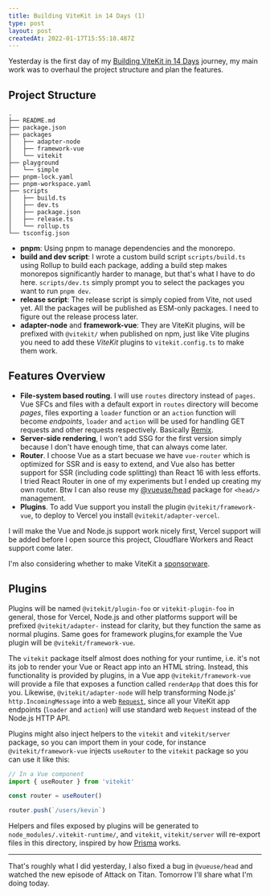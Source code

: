 ```yaml
---
title: Building ViteKit in 14 Days (1)
type: post
layout: post
createdAt: 2022-01-17T15:55:10.487Z
---
```


Yesterday is the first day of my [Building ViteKit in 14 Days](/building-vitekit-0) journey, my main work was to overhaul the project structure and plan the features.

## Project Structure

```
.
├── README.md
├── package.json
├── packages
│   ├── adapter-node
│   ├── framework-vue
│   └── vitekit
├── playground
│   └── simple
├── pnpm-lock.yaml
├── pnpm-workspace.yaml
├── scripts
│   ├── build.ts
│   ├── dev.ts
│   ├── package.json
│   ├── release.ts
│   └── rollup.ts
└── tsconfig.json
```

- **pnpm**: Using pnpm to manage dependencies and the monorepo.
- **build and dev script**: I wrote a custom build script `scripts/build.ts` using Rollup to build each package, adding a build step makes monorepos significantly harder to manage, but that's what I have to do here. `scripts/dev.ts` simply prompt you to select the packages you want to run `pnpm dev`.
- **release script**: The release script is simply copied from Vite, not used yet. All the packages will be published as ESM-only packages. I need to figure out the release process later.
- **adapter-node** and **framework-vue**: They are ViteKit plugins, will be prefixed with `@vitekit/` when published on npm, just like Vite plugins you need to add these _ViteKit_ plugins to `vitekit.config.ts` to make them work.

## Features Overview

- **File-system based routing**. I will use `routes` directory instead of `pages`. Vue SFCs and files with a default export in `routes` directory will become _pages_, files exporting a `loader` function or an `action` function will become _endpoints_, `loader` and `action` will be used for handling GET requests and other requests respectively. Basically [Remix](https://remix.run/docs/en/v1/guides/data-loading).
- **Server-side rendering**, I won't add SSG for the first version simply because I don't have enough time, that can always come later.
- **Router**. I choose Vue as a start becuase we have `vue-router` which is optimized for SSR and is easy to extend, and Vue also has better support for SSR (including code splitting) than React 16 with less efforts. I tried React Router in one of my experiments but I ended up creating my own router. Btw I can also reuse my [@vueuse/head](https://github.com/vueuse/head) package for `<head/>` management.
- **Plugins**. To add Vue support you install the plugin `@vitekit/framework-vue`, to deploy to Vercel you install `@vitekit/adapter-vercel`.

I will make the Vue and Node.js support work nicely first, Vercel support will be added before I open source this project, Cloudflare Workers and React support come later.

I'm also considering whether to make ViteKit a [sponsorware](https://github.com/sponsorware/docs).

## Plugins

Plugins will be named `@vitekit/plugin-foo` or `vitekit-plugin-foo` in general, those for Vercel, Node.js and other platforms support will be prefixed `@vitekit/adapter-` instead for clarity, but they function the same as normal plugins. Same goes for framework plugins,for example the Vue plugin will be `@vitekit/framework-vue`.

The `vitekit` package itself almost does nothing for your runtime, i.e. it's not its job to render your Vue or React app into an HTML string. Instead, this functionality is provided by plugins, in a Vue app `@vitekit/framework-vue` will provide a file that exposes a function called `renderApp` that does this for you. Likewise, `@vitekit/adapter-node` will help transforming Node.js' `http.IncomingMessage` into a web [`Request`](https://developer.mozilla.org/en-US/docs/Web/API/Request), since all your ViteKit app endpoints (`loader` and `action`) will use standard web `Request` instead of the Node.js HTTP API.

Plugins might also inject helpers to the `vitekit` and `vitekit/server` package, so you can import them in your code, for instance `@vitekit/framework-vue` injects `useRouter` to the `vitekit` package so you can use it like this:

```ts
// In a Vue component
import { useRouter } from 'vitekit'

const router = useRouter()

router.push(`/users/kevin`)
```

Helpers and files exposed by plugins will be generated to `node_modules/.vitekit-runtime/`, and `vitekit`, `vitekit/server` will re-export files in this directory, inspired by how [Prisma](https://prisma.io/) works.

---

That's roughly what I did yesterday, I also fixed a bug in `@vueuse/head` and watched the new episode of Attack on Titan. Tomorrow I'll share what I'm doing today.
